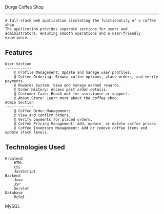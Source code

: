 Durga Coffee Shop 
_________________

    A full-stack web application simulating the functionality of a coffee shop. 
    The application provides separate sections for users and administrators, ensuring smooth operations and a user-friendly experience.

Features
--------
    User Section
    ------------
        @ Profile Management: Update and manage user profiles.
        @ Coffee Ordering: Browse coffee options, place orders, and verify payments.
        @ Rewards System: View and manage earned rewards.
        @ Order History: Access past order details.
        @ Customer Care: Reach out for assistance or support.
        @ About Store: Learn more about the coffee shop.
    Admin Section
    -------------
        @ Coffee Order Management:
        @ View and confirm orders.
        @ Verify payments for placed orders.
        @ Coffee Pricing Management: Add, update, or delete coffee prices.
        @ Coffee Inventory Management: Add or remove coffee items and update stock levels.
Technologies Used
-----------------
    Frontend
        HTML
        CSS
        JavaScript
    Backend
        Java
        JSP
        Servlet
    Database
        MySql
MySQL


